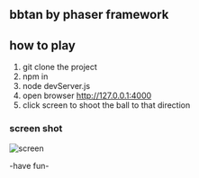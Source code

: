 bbtan by phaser framework
-------------------------

## how to play

1. git clone the project
2. npm in
3. node devServer.js
4. open browser <http://127.0.0.1:4000>
5. click screen to shoot the ball to that direction



### screen shot

![screen](https://raw.githubusercontent.com/phaser-can-do-this/bbtan-phaser/master/screen.png)

-have fun-
